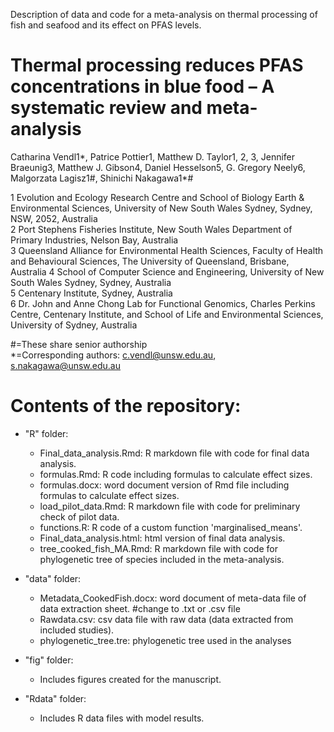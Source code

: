 Description of data and code for a meta-analysis on thermal processing of fish and seafood and its effect on PFAS levels.  

# Thermal processing reduces PFAS concentrations in blue food – A systematic review and meta-analysis  
Catharina Vendl1*, Patrice Pottier1, Matthew D. Taylor1, 2, 3, Jennifer Braeunig3, Matthew J. Gibson4, Daniel Hesselson5, G. Gregory Neely6, Malgorzata Lagisz1#, Shinichi Nakagawa1*#    

1 Evolution and Ecology Research Centre and School of Biology Earth & Environmental Sciences, University of New South Wales Sydney, Sydney, NSW, 2052, Australia  
2 Port Stephens Fisheries Institute, New South Wales Department of Primary Industries, Nelson Bay, Australia   
3 Queensland Alliance for Environmental Health Sciences, Faculty of Health and Behavioural Sciences, The University of Queensland, Brisbane, Australia
4 School of Computer Science and Engineering, University of New South Wales Sydney, Sydney, Australia  
5 Centenary Institute, Sydney, Australia  
6 Dr. John and Anne Chong Lab for Functional Genomics, Charles Perkins Centre, Centenary Institute, and School of Life and Environmental Sciences, University of Sydney, Australia    

#=These share senior authorship   
*=Corresponding authors: c.vendl@unsw.edu.au, s.nakagawa@unsw.edu.au   

# Contents of the repository:   
- "R" folder:    
  - Final_data_analysis.Rmd: R markdown file with code for final data analysis.  
  - formulas.Rmd: R code including formulas to calculate effect sizes.  
  - formulas.docx: word document version of Rmd file including formulas to calculate effect sizes.  
  - load_pilot_data.Rmd: R markdown file with code for preliminary check of pilot data.  
  - functions.R: R code of a custom function 'marginalised_means'.  
  - Final_data_analysis.html: html version of final data analysis.      
  - tree_cooked_fish_MA.Rmd: R markdown file with code for phylogenetic tree of species included in the meta-analysis.  

- "data" folder:   
  - Metadata_CookedFish.docx: word document of meta-data file of data extraction sheet.  #change to .txt or .csv file
  - Rawdata.csv: csv data file with raw data (data extracted from included studies).  
  - phylogenetic_tree.tre: phylogenetic tree used in the analyses
  
- "fig" folder:   
  - Includes figures created for the manuscript.  

- "Rdata" folder:   
  - Includes R data files with model results.   

